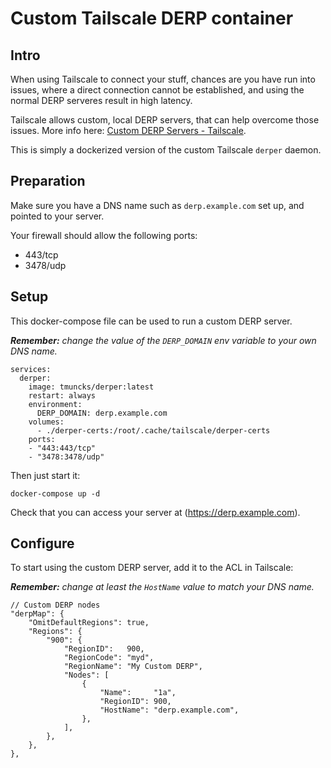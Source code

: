 # Custom Tailscale DERP container

## Intro

When using Tailscale to connect your stuff, chances are you have run into issues, where a direct connection cannot be established, and using the normal DERP serveres result in high latency.

Tailscale allows custom, local DERP servers, that can help overcome those issues. More info here: [Custom DERP Servers - Tailscale](https://tailscale.com/kb/1118/custom-derp-servers/).

This is simply a dockerized version of the custom Tailscale `derper` daemon.

## Preparation

Make sure you have a DNS name such as `derp.example.com` set up, and pointed to your server.

Your firewall should allow the following ports:

- 443/tcp
- 3478/udp

## Setup

This docker-compose file can be used to run a custom DERP server.

_**Remember:** change the value of the `DERP_DOMAIN` env variable to your own DNS name._

```
services:
  derper:
    image: tmuncks/derper:latest
    restart: always
    environment:
      DERP_DOMAIN: derp.example.com
    volumes:
      - ./derper-certs:/root/.cache/tailscale/derper-certs
    ports:
    - "443:443/tcp"
    - "3478:3478/udp"
```

Then just start it:

```
docker-compose up -d
```

Check that you can access your server at (https://derp.example.com).

## Configure

To start using the custom DERP server, add it to the ACL in Tailscale:

_**Remember:** change at least the `HostName` value to match your DNS name._


```
// Custom DERP nodes
"derpMap": {
	"OmitDefaultRegions": true,
	"Regions": {
		"900": {
			"RegionID":   900,
			"RegionCode": "myd",
			"RegionName": "My Custom DERP",
			"Nodes": [
				{
					"Name":     "1a",
					"RegionID": 900,
					"HostName": "derp.example.com",
				},
			],
		},
	},
},
```
